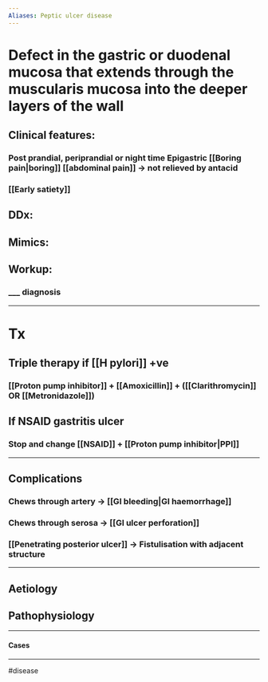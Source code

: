 ```yaml
---
Aliases: Peptic ulcer disease
---
```

# Defect in the gastric or duodenal mucosa that extends through the muscularis mucosa into the deeper layers of the wall
## Clinical features:
### Post prandial, periprandial or night time Epigastric [[Boring pain|boring]] [[abdominal pain]] -> not relieved by antacid
### [[Early satiety]]
## DDx:
###
## Mimics:
###
## Workup:
### ___ diagnosis
---
# Tx
## Triple therapy if [[H pylori]] +ve
### [[Proton pump inhibitor]] + [[Amoxicillin]] + ([[Clarithromycin]] OR [[Metronidazole]])
## If NSAID gastritis ulcer
### Stop and change [[NSAID]] + [[Proton pump inhibitor|PPI]]

---
## Complications
### Chews through artery -> [[GI bleeding|GI haemorrhage]]
### Chews through serosa -> [[GI ulcer perforation]]
### [[Penetrating posterior ulcer]] -> Fistulisation with adjacent structure

---
## Aetiology
## Pathophysiology

---
#### Cases


---
#disease 